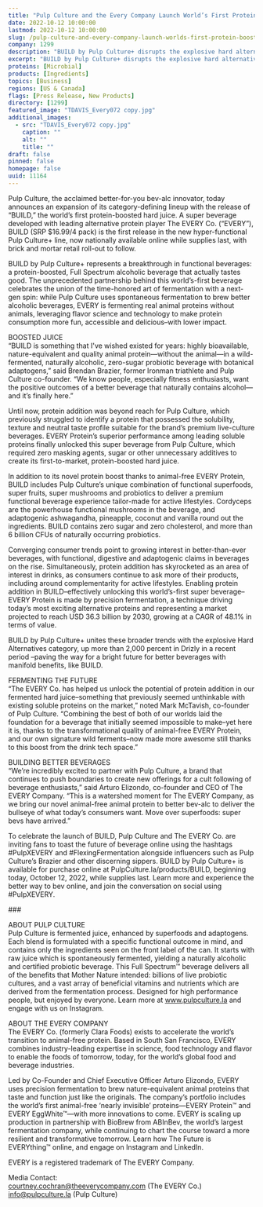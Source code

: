 ```yaml
---
title: "Pulp Culture and the Every Company Launch World’s First Protein-Boosted Hard Juice"
date: 2022-10-12 10:00:00
lastmod: 2022-10-12 10:00:00
slug: /pulp-culture-and-every-company-launch-worlds-first-protein-boosted-hard-juice
company: 1299
description: "BUILD by Pulp Culture+ disrupts the explosive hard alternatives category, growing 2,000%+,  while delivering unprecedented Full Spectrum functionality from adaptogens, probiotics and–in a first for alcoholic beverages– animal-free EVERY Protein●Partners who share a foundation in fermentation are joining together to create a first-of-its-kind, delicious and highly functional beverage fit for the modern consumer●Pulp Culture+ makes global debut today, now available for purchase nationwide on the Pulp Culture website and downtown LA taproom, with brick and mortar retail rollout to follow"
excerpt: "BUILD by Pulp Culture+ disrupts the explosive hard alternatives category, growing 2,000%+,  while delivering unprecedented Full Spectrum functionality from adaptogens, probiotics and–in a first for alcoholic beverages– animal-free EVERY Protein●Partners who share a foundation in fermentation are joining together to create a first-of-its-kind, delicious and highly functional beverage fit for the modern consumer●Pulp Culture+ makes global debut today, now available for purchase nationwide on the Pulp Culture website and downtown LA taproom, with brick and mortar retail rollout to follow"
proteins: [Microbial]
products: [Ingredients]
topics: [Business]
regions: [US & Canada]
flags: [Press Release, New Products]
directory: [1299]
featured_image: "TDAVIS_Every072 copy.jpg"
additional_images:
  - src: "TDAVIS_Every072 copy.jpg"
    caption: ""
    alt: ""
    title: ""
draft: false
pinned: false
homepage: false
uuid: 11164
---
```

<p>Pulp Culture, the acclaimed better-for-you bev-alc innovator, today announces an expansion of its category-defining lineup with the release of “BUILD,” the world’s first protein-boosted hard juice. A super beverage developed with leading alternative protein player The EVERY Co. (“EVERY”), BUILD (SRP $16.99/4 pack) is the first release in the new hyper-functional Pulp Culture+ line, now nationally available online while supplies last, with brick and mortar retail roll-out to follow.</p>
<p>BUILD by Pulp Culture+ represents a breakthrough in functional beverages: a protein-boosted, Full Spectrum alcoholic beverage that actually tastes good. The unprecedented partnership behind this world’s-first beverage celebrates the union of the time-honored art of fermentation with a next-gen spin: while Pulp Culture uses spontaneous fermentation to brew better alcoholic beverages, EVERY is fermenting real animal proteins without animals, leveraging flavor science and technology to make protein consumption more fun, accessible and delicious–with lower impact.</p>
<p>BOOSTED JUICE<br />
“BUILD is something that I've wished existed for years: highly bioavailable, nature-equivalent and quality animal protein—without the animal—in a wild-fermented, naturally alcoholic, zero-sugar probiotic beverage with botanical adaptogens,” said Brendan Brazier, former Ironman triathlete and Pulp Culture co-founder. “We know people, especially fitness enthusiasts, want the positive outcomes of a better beverage that naturally contains alcohol—and it’s finally here.”</p>
<p>Until now, protein addition was beyond reach for Pulp Culture, which previously struggled to identify a protein that possessed the solubility, texture and neutral taste profile suitable for the brand’s premium live-culture beverages. EVERY Protein’s superior performance among leading soluble proteins finally unlocked this super beverage from Pulp Culture, which required zero masking agents, sugar or other unnecessary additives to create its first-to-market, protein-boosted hard juice.</p>
<p>In addition to its novel protein boost thanks to animal-free EVERY Protein, BUILD includes Pulp Culture’s unique combination of functional superfoods, super fruits, super mushrooms and probiotics to deliver a premium functional beverage experience tailor-made for active lifestyles. Cordyceps are the powerhouse functional mushrooms in the beverage, and adaptogenic ashwagandha, pineapple, coconut and vanilla round out the ingredients. BUILD contains zero sugar and zero cholesterol, and more than 6 billion CFUs of naturally occurring probiotics.</p>
<p>Converging consumer trends point to growing interest in better-than-ever beverages, with functional, digestive and adaptogenic claims in beverages on the rise. Simultaneously, protein addition has skyrocketed as an area of interest in drinks, as consumers continue to ask more of their products, including around complementarity for active lifestyles. Enabling protein addition in BUILD–effectively unlocking this world’s-first super beverage–EVERY Protein is made by precision fermentation, a technique driving today’s most exciting alternative proteins and representing a market projected to reach USD 36.3 billion by 2030, growing at a CAGR of 48.1% in terms of value.</p>
<p>BUILD by Pulp Culture+ unites these broader trends with the explosive Hard Alternatives category, up more than 2,000 percent in Drizly in a recent period –paving the way for a bright future for better beverages with manifold benefits, like BUILD.</p>
<p>FERMENTING THE FUTURE<br />
“The EVERY Co. has helped us unlock the potential of protein addition in our fermented hard juice–something that previously seemed unthinkable with existing soluble proteins on the market,” noted Mark McTavish, co-founder of Pulp Culture. “Combining the best of both of our worlds laid the foundation for a beverage that initially seemed impossible to make–yet here it is, thanks to the transformational quality of animal-free EVERY Protein, and our own signature wild ferments–now made more awesome still thanks to this boost from the drink tech space.”</p>
<p>BUILDING BETTER BEVERAGES<br />
“We’re incredibly excited to partner with Pulp Culture, a brand that continues to push boundaries to create new offerings for a cult following of beverage enthusiasts,” said Arturo Elizondo, co-founder and CEO of The EVERY Company. “This is a watershed moment for The EVERY Company, as we bring our novel animal-free animal protein to better bev-alc to deliver the bullseye of what today’s consumers want. Move over superfoods: super bevs have arrived.”</p>
<p>To celebrate the launch of BUILD, Pulp Culture and The EVERY Co. are inviting fans to toast the future of beverage online using the hashtags #PulpXEVERY and #FlexingFermentation alongside influencers such as Pulp Culture’s Brazier and other discerning sippers. BUILD by Pulp Culture+ is available for purchase online at PulpCulture.la/products/BUILD, beginning today, October 12, 2022, while supplies last. Learn more and experience the better way to bev online, and join the conversation on social using #PulpXEVERY.</p>
<p>###</p>
<p>ABOUT PULP CULTURE<br />
Pulp Culture is fermented juice, enhanced by superfoods and adaptogens. Each blend is formulated with a specific functional outcome in mind, and contains only the ingredients seen on the front label of the can. It starts with raw juice which is spontaneously fermented, yielding a naturally alcoholic and certified probiotic beverage. This Full Spectrum™ beverage delivers all of the benefits that Mother Nature intended: billions of live probiotic cultures, and a vast array of beneficial vitamins and nutrients which are derived from the fermentation process. Designed for high performance people, but enjoyed by everyone. Learn more at <a href="http://www.pulpculture.la">www.pulpculture.la</a> and engage with us on Instagram.</p>
<p>ABOUT THE EVERY COMPANY<br />
The EVERY Co. (formerly Clara Foods) exists to accelerate the world’s transition to animal-free protein. Based in South San Francisco, EVERY combines industry-leading expertise in science, food technology and flavor to enable the foods of tomorrow, today, for the world’s global food and beverage industries.</p>
<p>Led by Co-Founder and Chief Executive Officer Arturo Elizondo, EVERY uses precision fermentation to brew nature-equivalent animal proteins that taste and function just like the originals. The company’s portfolio includes the world’s first animal-free ‘nearly invisible’ proteins—EVERY Protein™ and EVERY EggWhite™—with more innovations to come. EVERY is scaling up production in partnership with BioBrew from ABInBev, the world’s largest fermentation company, while continuing to chart the course toward a more resilient and transformative tomorrow. Learn how The Future is EVERYthing™ online, and engage on Instagram and LinkedIn.</p>
<p>EVERY is a registered trademark of The EVERY Company.</p>
<p>Media Contact:<br />
<a href="mailto:courtney.cochran@theeverycompany.com">courtney.cochran@theeverycompany.com</a> (The EVERY Co.)<br />
<a href="mailto:info@pulpculture.la">info@pulpculture.la</a> (Pulp Culture)</p>
